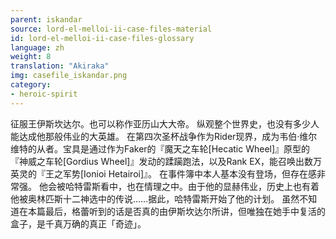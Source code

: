 ```yaml
---
parent: iskandar
source: lord-el-melloi-ii-case-files-material
id: lord-el-melloi-ii-case-files-glossary
language: zh
weight: 8
translation: "Akiraka"
img: casefile_iskandar.png
category:
- heroic-spirit
---
```


征服王伊斯坎达尔。也可以称作亚历山大大帝。
纵观整个世界史，也没有多少人能达成他那般伟业的大英雄。
在第四次圣杯战争作为Rider现界，成为韦伯·维尔维特的从者。宝具是通过作为Faker的『魔天之车轮[Hecatic Wheel]』原型的『神威之车轮[Gordius Wheel]』发动的蹂躏跑法，以及Rank EX，能召唤出数万英灵的『王之军势[Ionioi Hetairoi]』。
在事件簿中本人基本没有登场，但存在感非常强。
他会被哈特雷斯看中，也在情理之中。由于他的显赫伟业，历史上也有着他被奥林匹斯十二神选中的传说……据此，哈特雷斯开始了他的计划。
虽然不知道在本篇最后，格蕾听到的话是否真的由伊斯坎达尔所讲，但唯独在她手中复活的盒子，是千真万确的真正「奇迹」。

